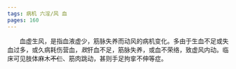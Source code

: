 ```yaml
---
tags: 病机 六淫/风 血
pages: 160
---
```

&emsp;&emsp;血虚生风，是指血液虚少，筋脉失养而动风的病机变化。多由于生血不足或失血过多，或久病耗伤营血，<dfn>致</dfn>肝血不足，筋脉失养，或血不荣络，致虚风内动。临床可见肢体麻木~~不仁~~、筋肉跳动，甚则手足拘挛不伸等症。
